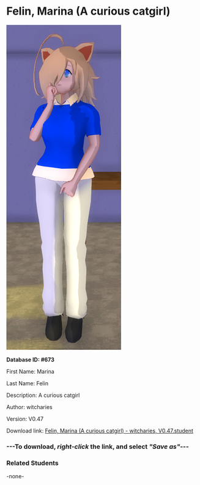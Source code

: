 # Felin, Marina (A curious catgirl)

<img src="Files/Felin, Marina (A curious catgirl).png" title="Felin, Marina (A curious catgirl) - witcharies, V0.47">

**Database ID: #673**

First Name: Marina

Last Name: Felin

Description: A curious catgirl

Author: witcharies

Version: V0.47

Download link: <a href="https://raw.githubusercontent.com/Arbiter1223/Daigaku-Gurashi-Custom-Students/master/Students/Files/Felin%2C%20Marina%20(A%20curious%20catgirl)%20-%20witcharies%2C%20V0.47.student">Felin, Marina (A curious catgirl) - witcharies, V0.47.student</a>

### ---**To download, _right-click_ the link, and select _"Save as"_**---

### Related Students

-none-
